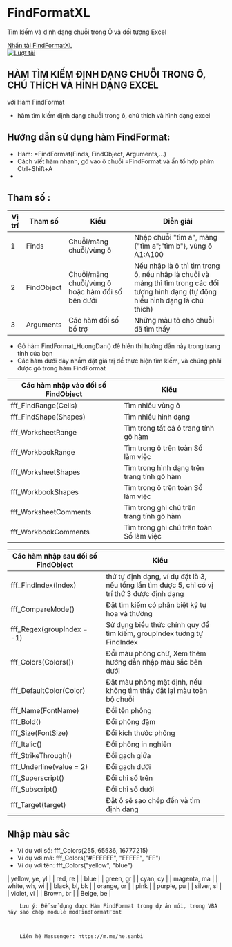 # FindFormatXL
 Tìm kiếm và định dạng chuỗi trong Ô và đối tượng Excel

[Nhấn tải FindFormatXL](https://github.com/SanbiVN/FindFormatXL/releases/download/findformat/FindFormatXL.xlsm)\
[![Lượt tải](https://img.shields.io/github/downloads/SanbiVN/FindFormatXL/total.svg)](https://github.com/SanbiVN/FindFormatXL/releases/download/findformat/FindFormatXL.xlsm) 

## HÀM TÌM KIẾM ĐỊNH DẠNG CHUỖI TRONG Ô, CHÚ THÍCH VÀ HÌNH DẠNG EXCEL				
với Hàm FindFormat				
- hàm tìm kiếm định dạng chuỗi trong ô, chú thích và hình dạng excel
	
## Hướng dẫn sử dụng hàm FindFormat:				
- Hàm: 	=FindFormat(Finds, FindObject, Arguments,...)		
-	Cách viết hàm nhanh, gõ vào ô chuỗi =FindFormat và ấn tổ hợp phím Ctrl+Shift+A
-		
## Tham số :			

| Vị trí | Tham số    | Kiểu                                                    | Diễn giải                                                                                                                                |
|--------|------------|---------------------------------------------------------|------------------------------------------------------------------------------------------------------------------------------------------|
| 1      | Finds      | Chuỗi/mảng chuỗi/vùng ô                                 | Nhập chuỗi   "tìm a", mảng {"tìm a";"tìm b"}, vùng ô A1:A100                                                                             |
| 2      | FindObject | Chuỗi/mảng   chuỗi/vùng ô      hoặc hàm đối số bên dưới | Nếu nhập là ô thì   tìm trong ô, nếu nhập là chuỗi và mảng thì tìm trong các đối tượng hình dạng   (tự động hiểu hình dạng là chú thích) |
| 3      | Arguments  | Các hàm đối số bổ trợ                                   | Những màu tô cho   chuỗi đã tìm thấy                                                                                                     |
					
- Gõ hàm FindFormat_HuongDan() để hiển thị hướng dẫn này trong trang tính của bạn		
- Các hàm dưới đây nhầm đặt giá trị để thực hiện tìm kiếm, và chúng phải được gõ trong hàm FindFormat			
					
| Các hàm nhập vào đối số FindObject | Kiểu                                       |   |
|------------------------------------|--------------------------------------------|---|
| fff_FindRange(Cells)               | Tìm nhiều vùng ô                           |   |
| fff_FindShape(Shapes)              | Tìm nhiều hình dạng                        |   |
| fff_WorksheetRange                 | Tìm trong tất cả ô trang tính gõ hàm       |   |
| fff_WorkbookRange                  | Tìm trong ô trên toàn Sổ làm việc          |   |
| fff_WorksheetShapes                | Tìm trong hình dạng trên trang tính gõ hàm |   |
| fff_WorkbookShapes                 | Tìm trong ô trên toàn Sổ làm việc          |   |
| fff_WorksheetComments              | Tìm trong ghi chú trên trang tính gõ hàm   |   |
| fff_WorkbookComments               | Tìm trong ghi chú trên toàn Sổ làm việc    |   |
					
| Các hàm nhập sau đối số FindObject | Kiểu                                                                                            |   |
|------------------------------------|-------------------------------------------------------------------------------------------------|---|
| fff_FindIndex(Index)               | thứ tự định dạng, ví dụ đặt là 3, nếu tổng lần tìm   được 5, chỉ có vị trí thứ 3 được định dạng |   |
| fff_CompareMode()                  | Đặt tìm kiếm có phân biệt ký tự hoa và thường                                                   |   |
| fff_Regex(groupIndex = -1)         | Sử dụng biểu thức chính quy để tìm kiếm, groupIndex   tương tự FindIndex                        |   |
| fff_Colors(Colors())               | Đổi màu phông chữ,   Xem thêm hướng dẫn nhập màu sắc bên dưới                                   |   |
| fff_DefaultColor(Color)            | Đặt màu phông mặt định, nếu không tìm thấy đặt lại màu   toàn bộ chuỗi                          |   |
| fff_Name(FontName)                 | Đổi tên phông                                                                                   |   |
| fff_Bold()                         | Đổi phông đậm                                                                                   |   |
| fff_Size(FontSize)                 | Đổi kích thước phông                                                                            |   |
| fff_Italic()                       | Đổi phông in nghiên                                                                             |   |
| fff_StrikeThrough()                | Đổi gạch giữa                                                                                   |   |
| fff_Underline(value = 2)           | Đổi gạch dưới                                                                                   |   |
| fff_Superscript()                  | Đổi chỉ số trên                                                                                 |   |
| fff_Subscript()                    | Đổi chỉ số dưới                                                                                 |   |
| fff_Target(target)                 | Đặt ô sẽ sao chép đến và tìm định dạng                                                          |   |
					
## Nhập màu sắc
- Ví dụ với số: fff_Colors(255, 65536, 16777215)
- Ví dụ với mã: fff_Colors("#FFFFFF", "FFFFF", "FF")
- Ví dụ với tên: fff_Colors("yellow", "blue")
					
| yellow, ye, yl |
| red, re        |
| blue           |
| green, gr      |
| cyan, cy       |
| magenta, ma    |
| white, wh, wi  |
| black, bl, bk  |
| orange, or     |
| pink           |
| purple, pu     |
| silver, si     |
| violet, vi     |
| Brown, br      |
| Beige, be      |


		Lưu ý: Để sử dụng được Hàm FindFormat trong dự án mới, trong VBA hãy sao chép module modFindFormatFont	



		Liên hệ Messenger: https://m.me/he.sanbi		
